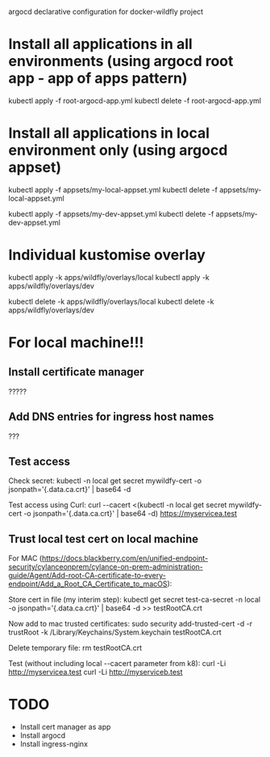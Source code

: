 argocd declarative configuration for docker-wildfly project

# Install all applications in all environments (using argocd root app - app of apps pattern)
kubectl apply -f root-argocd-app.yml
kubectl delete -f root-argocd-app.yml

# Install all applications in local environment only (using argocd appset)
kubectl apply -f appsets/my-local-appset.yml
kubectl delete -f appsets/my-local-appset.yml

kubectl apply -f appsets/my-dev-appset.yml
kubectl delete -f appsets/my-dev-appset.yml

# Individual kustomise overlay
kubectl apply -k apps/wildfly/overlays/local
kubectl apply -k apps/wildfly/overlays/dev

kubectl delete -k apps/wildfly/overlays/local
kubectl delete -k apps/wildfly/overlays/dev

# For local machine!!!
## Install certificate manager
?????

## Add DNS entries for ingress host names
???

## Test access
Check secret:
kubectl -n local get secret mywildfy-cert -o jsonpath='{.data.ca\.crt}' | base64 -d

Test access using Curl:
curl --cacert <(kubectl -n local get secret mywildfy-cert -o jsonpath='{.data.ca\.crt}' | base64 -d) https://myservicea.test

## Trust local test cert on local machine
For MAC (https://docs.blackberry.com/en/unified-endpoint-security/cylanceonprem/cylance-on-prem-administration-guide/Agent/Add-root-CA-certificate-to-every-endpoint/Add_a_Root_CA_Certificate_to_macOS):

Store cert in file (my interim step):
kubectl get secret test-ca-secret -n local -o jsonpath='{.data.ca\.crt}' | base64 -d >> testRootCA.crt

Now add to mac trusted certificates:
sudo security add-trusted-cert -d -r trustRoot -k /Library/Keychains/System.keychain testRootCA.crt

Delete temporary file:
rm testRootCA.crt

Test (without including local --cacert parameter from k8):
curl -Li http://myservicea.test
curl -Li http://myserviceb.test

# TODO
- Install cert manager as app
- Install argocd
- Install ingress-nginx